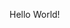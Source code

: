 <!DOCTYPE html>
<html>
    <head>
        <title>M | Portfolio</title>
        <meta charset="utf-8">
    </head>
    <body>
        <p>Hello World!</p>
    </body>
</html>
